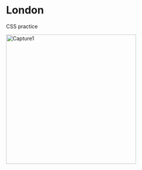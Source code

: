 # London
<p>CSS practice</p>
<img width="354" alt="Capture1" src="https://user-images.githubusercontent.com/61347571/115998416-12d54e00-a622-11eb-91e4-ed6b8f2613f4.PNG">


